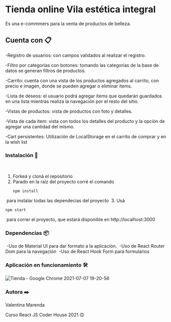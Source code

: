 # Tienda online Vila estética integral

Es una e-commmers para la venta de productos de belleza. 

## Cuenta con 📋

-Registro de usuarios: con campos validados al realizar el registro.

-Filtro por categorías con botones: tomando las categorías de la base de datos se generan filtros de productos.

-Carrito: cuenta con una vista de los productos agregados al carrito, con precio e imagen, donde se pueden agregar o eliminar items.

-Lista de deseos: el usuario podrá agregar items que quedarán guardados en una lista mientras realiza la navegación por el resto del sitio.

-Vistas de productos: vista de productos con foto y detalles.

-Vista de cada item: vista con todos los detalles del producto y la opción de agregar una cantidad del mismo.

-Cart persistentes: Utilización de LocalStorage en el carrito de comprar y en la wish list

### Instalación 🔧
​
1. Forkeá y cloná el repositorio
​
2. Parado en la raíz del proyecto corré el comando 
​
   ```
   npm install
   ```
​
    para instalar todas las dependecias del proyecto
​
3. Usá 
​
   ```
   npm start
   ```
​
    para correr el proyecto, que estará disponible en http://localhost:3000


### Dependencias 📦
​
-Uso de Material UI para dar formato a la aplicación.
​
-Uso de React Router Dom para la navegación
​
-Uso de React Hook Form para formularios​
​
### Aplicación en funcionamiento 🛠️
![Tienda - Google Chrome 2021-07-07 19-20-56](https://user-images.githubusercontent.com/77030740/124836869-1d815d00-df5a-11eb-8a18-bc0622167e87.gif)


### Autora ✒️

Valentina Marenda

Curso React JS Coder House 2021
😊
